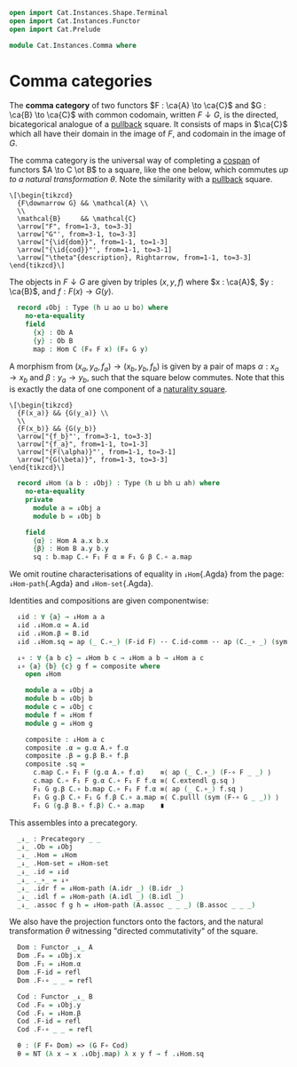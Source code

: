 ```agda
open import Cat.Instances.Shape.Terminal
open import Cat.Instances.Functor
open import Cat.Prelude

module Cat.Instances.Comma where
```

<!--
```agda
private variable
  o h ao ah bo bh : Level
  A B C : Precategory o h
open Precategory
open Functor
```
-->

# Comma categories

The **comma category** of two functors $F : \ca{A} \to \ca{C}$ and $G :
\ca{B} \to \ca{C}$ with common codomain, written $F \downarrow G$, is
the directed, bicategorical analogue of a [pullback] square. It consists
of maps in $\ca{C}$ which all have their domain in the image of $F$, and
codomain in the image of $G$.

[pullback]: Cat.Diagram.Pullback.html

The comma category is the universal way of completing a [cospan] of
functors $A \to C \ot B$ to a square, like the one below, which commutes
_up to a natural transformation_ $\theta$. Note the similarity with a
[pullback] square.

[cospan]: Cat.Instances.Shape.Cospan.html

~~~{.quiver}
\[\begin{tikzcd}
  {F\downarrow G} && \mathcal{A} \\
  \\
  \mathcal{B}     && \mathcal{C}
  \arrow["F", from=1-3, to=3-3]
  \arrow["G"', from=3-1, to=3-3]
  \arrow["{\id{dom}}", from=1-1, to=1-3]
  \arrow["{\id{cod}}"', from=1-1, to=3-1]
  \arrow["\theta"{description}, Rightarrow, from=1-1, to=3-3]
\end{tikzcd}\]
~~~

<!--
```agda
module
  _ {A : Precategory ao ah}
    {B : Precategory bo bh}
    {C : Precategory o h}
    (F : Functor A C) (G : Functor B C) where

  private
    module A = Precategory A
    module B = Precategory B
    import Cat.Reasoning C as C
```
-->

The objects in $F \downarrow G$ are given by triples $(x, y, f)$ where
$x : \ca{A}$, $y : \ca{B}$, and $f : F(x) \to G(y)$.

```agda
  record ↓Obj : Type (h ⊔ ao ⊔ bo) where
    no-eta-equality
    field
      {x} : Ob A
      {y} : Ob B
      map : Hom C (F₀ F x) (F₀ G y)
```

A morphism from $(x_a, y_a, f_a) \to (x_b, y_b, f_b)$ is given by a pair
of maps $\alpha : x_a \to x_b$ and $\beta : y_a \to y_b$, such that the
square below commutes. Note that this is exactly the data of one
component of a [naturality square].

[naturality square]: Cat.Base.html#natural-transformations

~~~{.quiver}
\[\begin{tikzcd}
  {F(x_a)} && {G(y_a)} \\
  \\
  {F(x_b)} && {G(y_b)}
  \arrow["{f_b}"', from=3-1, to=3-3]
  \arrow["{f_a}", from=1-1, to=1-3]
  \arrow["{F(\alpha)}"', from=1-1, to=3-1]
  \arrow["{G(\beta)}", from=1-3, to=3-3]
\end{tikzcd}\]
~~~

```agda
  record ↓Hom (a b : ↓Obj) : Type (h ⊔ bh ⊔ ah) where
    no-eta-equality
    private
      module a = ↓Obj a
      module b = ↓Obj b

    field
      {α} : Hom A a.x b.x
      {β} : Hom B a.y b.y
      sq : b.map C.∘ F₁ F α ≡ F₁ G β C.∘ a.map
```

We omit routine characterisations of equality in `↓Hom`{.Agda} from the
page: `↓Hom-path`{.Agda} and `↓Hom-set`{.Agda}.

<!--
```agda
  ↓Hom-path : ∀ {x y} {f g : ↓Hom x y}
            → (f .↓Hom.α ≡ g .↓Hom.α)
            → (f .↓Hom.β ≡ g .↓Hom.β)
            → f ≡ g
  ↓Hom-path p q i .↓Hom.α = p i
  ↓Hom-path p q i .↓Hom.β = q i
  ↓Hom-path {x} {y} {f} {g} p q i .↓Hom.sq =
    is-prop→pathp (λ i → C.Hom-set _ _ (↓Obj.map y C.∘ F₁ F (p i))
                                       (F₁ G (q i) C.∘ ↓Obj.map x))
      (f .↓Hom.sq) (g .↓Hom.sq) i

  ↓Hom-set : ∀ x y → is-set (↓Hom x y)
  ↓Hom-set a b = hl' where abstract
    module a = ↓Obj a
    module b = ↓Obj b

    T : Type (h ⊔ bh ⊔ ah)
    T =
      Σ[ α ∈ Hom A a.x b.x ]
      Σ[ β ∈ Hom B a.y b.y ]
      (b.map C.∘ F₁ F α ≡ F₁ G β C.∘ a.map)

    encode : T → ↓Hom a b
    encode (α , β , sq) .↓Hom.α = α
    encode (α , β , sq) .↓Hom.β = β
    encode (α , β , sq) .↓Hom.sq = sq

    decode : ↓Hom a b → T
    decode r = r .↓Hom.α , r .↓Hom.β , r .↓Hom.sq

    hl : is-set T
    hl = Σ-is-hlevel 2 (A.Hom-set _ _) λ _ →
         Σ-is-hlevel 2 (B.Hom-set _ _) λ _ →
         is-prop→is-set (C.Hom-set _ _ _ _)

    encode∘decode : is-left-inverse encode decode
    encode∘decode x i .↓Hom.α  = x .↓Hom.α
    encode∘decode x i .↓Hom.β  = x .↓Hom.β
    encode∘decode x i .↓Hom.sq = x .↓Hom.sq

    hl' : is-set (↓Hom a b)
    hl' = retract→is-hlevel 2 encode decode encode∘decode hl
```
-->

Identities and compositions are given componentwise:

```agda
  ↓id : ∀ {a} → ↓Hom a a
  ↓id .↓Hom.α = A.id
  ↓id .↓Hom.β = B.id
  ↓id .↓Hom.sq = ap (_ C.∘_) (F-id F) ·· C.id-comm ·· ap (C._∘ _) (sym (F-id G))

  ↓∘ : ∀ {a b c} → ↓Hom b c → ↓Hom a b → ↓Hom a c
  ↓∘ {a} {b} {c} g f = composite where
    open ↓Hom

    module a = ↓Obj a
    module b = ↓Obj b
    module c = ↓Obj c
    module f = ↓Hom f
    module g = ↓Hom g

    composite : ↓Hom a c
    composite .α = g.α A.∘ f.α
    composite .β = g.β B.∘ f.β
    composite .sq =
      c.map C.∘ F₁ F (g.α A.∘ f.α)    ≡⟨ ap (_ C.∘_) (F-∘ F _ _) ⟩
      c.map C.∘ F₁ F g.α C.∘ F₁ F f.α ≡⟨ C.extendl g.sq ⟩
      F₁ G g.β C.∘ b.map C.∘ F₁ F f.α ≡⟨ ap (_ C.∘_) f.sq ⟩
      F₁ G g.β C.∘ F₁ G f.β C.∘ a.map ≡⟨ C.pulll (sym (F-∘ G _ _)) ⟩
      F₁ G (g.β B.∘ f.β) C.∘ a.map    ∎
```

This assembles into a precategory.

```agda
  _↓_ : Precategory _ _
  _↓_ .Ob = ↓Obj
  _↓_ .Hom = ↓Hom
  _↓_ .Hom-set = ↓Hom-set
  _↓_ .id = ↓id
  _↓_ ._∘_ = ↓∘
  _↓_ .idr f = ↓Hom-path (A.idr _) (B.idr _)
  _↓_ .idl f = ↓Hom-path (A.idl _) (B.idl _)
  _↓_ .assoc f g h = ↓Hom-path (A.assoc _ _ _) (B.assoc _ _ _)
```

We also have the projection functors onto the factors, and the natural
transformation $\theta$ witnessing "directed commutativity" of the
square.

```agda
  Dom : Functor _↓_ A
  Dom .F₀ = ↓Obj.x
  Dom .F₁ = ↓Hom.α
  Dom .F-id = refl
  Dom .F-∘ _ _ = refl

  Cod : Functor _↓_ B
  Cod .F₀ = ↓Obj.y
  Cod .F₁ = ↓Hom.β
  Cod .F-id = refl
  Cod .F-∘ _ _ = refl

  θ : (F F∘ Dom) => (G F∘ Cod)
  θ = NT (λ x → x .↓Obj.map) λ x y f → f .↓Hom.sq
```

<!--
```agda
module _ {A : Precategory ao ah} {B : Precategory bo bh} where
  private module A = Precategory A

  infix 4 _↙_ _↘_
  _↙_ : A.Ob → Functor B A → Precategory _ _
  X ↙ T = const! X ↓ T

  _↘_ : Functor B A → A.Ob → Precategory _ _
  S ↘ X = S ↓ const! X
```
-->
